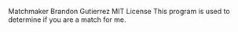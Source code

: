 Matchmaker
Brandon Gutierrez
MIT License
This program is used to determine if you are a match for me. 
